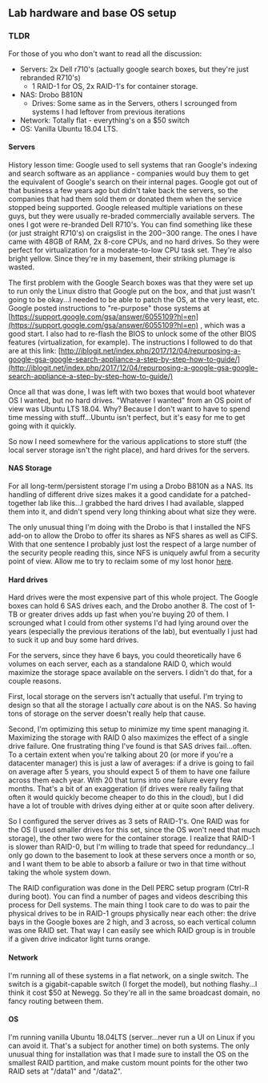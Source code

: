 ## Lab hardware and base OS setup

### TLDR

For those of you who don't want to read all the discussion:
 * Servers: 2x Dell r710's (actually google search boxes, but they're just rebranded R710's)
   * 1 RAID-1 for OS, 2x RAID-1's for container storage.
 * NAS: Drobo B810N
   * Drives: Some same as in the Servers, others I scrounged from systems I had leftover from previous iterations
 * Network: Totally flat - everything's on a $50 switch
 * OS: Vanilla Ubuntu 18.04 LTS.

#### Servers

History lesson time: Google used to sell systems that ran Google's indexing and search software as an 
appliance - companies would buy them to get the equivalent of Google's search on their internal pages. Google 
got out of that business a few years ago but didn't take back the servers, so the companies that had them
sold them or donated them when the service stopped being supported.  Google released multiple variations 
on these guys, but they were usually re-braded commercially available servers.  The ones I got were 
re-branded Dell R710's. You can find something like these (or just straight R710's) on craigslist in the 
$200-$300 range. The ones I have came with 48GB of RAM, 2x 8-core CPUs, and no hard drives. So 
they were perfect for virtualization for a moderate-to-low CPU task set. They're also bright 
yellow. Since they're in my basement, their striking plumage is wasted.

The first problem with the Google Search boxes was that they were set up to run only the Linux distro that Google put 
on the box, and that just wasn't going to be okay...I needed to be able to patch the OS, at the very least, etc. 
Google posted instructions to "re-purpose" those systems at 
[https://support.google.com/gsa/answer/6055109?hl=en](https://support.google.com/gsa/answer/6055109?hl=en) , which was
a good start. I also had to re-flash the BIOS to unlock some of the other BIOS features (virtualization, for example). 
The instructions I followed to do that are at this link: 
[http://iblogit.net/index.php/2017/12/04/repurposing-a-google-gsa-google-search-appliance-a-step-by-step-how-to-guide/](http://iblogit.net/index.php/2017/12/04/repurposing-a-google-gsa-google-search-appliance-a-step-by-step-how-to-guide/) 

Once all that was done, I was left with two boxes that would boot whatever OS I wanted, but no hard drives. "Whatever I 
wanted" from an OS point of view was Ubuntu LTS 18.04. Why? Because I don't want to have to spend time messing with
stuff...Ubuntu isn't perfect, but it's easy for me to get going with it quickly.

So now I need somewhere for the various applications to store stuff (the local server storage isn't the right place),
and hard drives for the servers.

#### NAS Storage

For all long-term/persistent storage I'm using a Drobo B810N as a NAS. Its handling of different drive sizes makes it a 
good candidate for a patched-together lab like this...I grabbed the hard drives I had available, slapped them into it, 
and didn't spend very long thinking about what size they were.

The only unusual thing I'm doing with the Drobo is that I installed the NFS add-on to allow the Drobo to offer its 
shares as NFS shares as well as CIFS. With that one sentence I probably just lost the respect of a large number of the 
security people reading this, since NFS is uniquely awful from a security point of view. Allow me to try to reclaim 
some of my lost honor [here](NFS.md).


#### Hard drives

Hard drives were the most expensive part of this whole project. The Google boxes can hold 6 SAS drives each, 
and the Drobo another 8. The cost of 1-TB or greater drives adds up fast when you're buying 20 of them. I 
scrounged what I could from other systems I'd had lying around over the years (especially the previous iterations
of the lab), but eventually I just had to suck it up and buy some hard drives.

For the servers, since they have 6 bays, you could theoretically have 6 volumes on each server, each as a standalone 
RAID 0, which would maximize the storage space available on the servers. I didn't do that, for a couple reasons. 

First, local storage on the servers isn't actually that useful. I'm trying to design so that all the storage I actually
*care* about is on the NAS. So having tons of storage on the server doesn't really help that cause. 

Second, I'm optimizing this setup to minimize my time spent managing it. Maximizing the storage with RAID 0 also 
maximizes the effect of a single drive failure. One frustrating thing I've found is that SAS drives fail...often. 
To a certain extent when you're talking about 20 (or more if you're a datacenter manager) this is just a law of 
averages: if a drive is going to fail on average after 5 years, you should expect 5 of them to have one failure across 
them each year. With 20 that turns into one failure every few months. That's a bit of an exaggeration (if drives were 
really failing that often it would quickly become cheaper to do this in the cloud), but I did have a lot of trouble 
with drives dying either at or quite soon after delivery.

So I configured the server drives as 3 sets of RAID-1's. One RAID was for the OS (I used smaller drives for 
this set, since the OS won't need that much storage), the other two were for the container storage. I realize that 
RAID-1 is slower than RAID-0, but I'm willing to trade that speed for redundancy...I only go down to the basement 
to look at these servers once a month or so, and I want them to be able to absorb a failure or two in that time 
without taking the whole system down.

The RAID configuration was done in the Dell PERC setup program (Ctrl-R during boot). You can find a number of pages 
and videos describing this process for Dell systems. The main thing I took care to do was to pair the physical
drives to be in RAID-1 groups physically near each other: the drive bays in the Google boxes are 2 high, and 3 across, 
so each vertical column was one RAID set. That way I can easily see which RAID group is in trouble if a given drive 
indicator light turns orange. 

#### Network

I'm running all of these systems in a flat network, on a single switch. The switch is a gigabit-capable switch
(I forget the model), but nothing flashy...I think it cost $50 at Newegg. So they're all in the same broadcast domain,
no fancy routing between them.

#### OS

I'm running vanilla Ubuntu 18.04LTS (server...never run a UI on Linux if you can avoid it. That's a subject for another 
time) on both systems. The only unusual thing for installation was that I made sure to install the OS on the smallest
RAID partition, and make custom mount points for the other two RAID sets at "/data1" and "/data2". 
